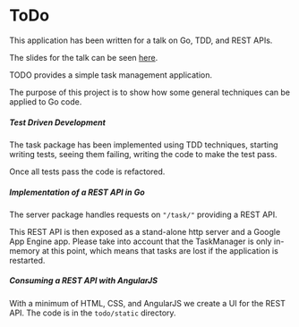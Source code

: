 ToDo
========

This application has been written for a talk on Go, TDD, and REST APIs.

The slides for the talk can be seen [here](http://go-talks.appspot.com/github.com/campoy/todo/talk/talk.slide).

TODO provides a simple task management application.

The purpose of this project is to show how some general techniques can be applied to Go code.

##### Test Driven Development

The task package has been implemented using TDD techniques, starting writing tests, seeing them failing, writing the code to make the test pass.

Once all tests pass the code is refactored.

##### Implementation of a REST API in Go

The server package handles requests on `"/task/"` providing a REST API.

This REST API is then exposed as a stand-alone http server and a Google App Engine app.
Please take into account that the TaskManager is only in-memory at this point, which means that tasks are
lost if the application is restarted.

##### Consuming a REST API with AngularJS

With a minimum of HTML, CSS, and AngularJS we create a UI for the REST API.
The code is in the `todo/static` directory.
